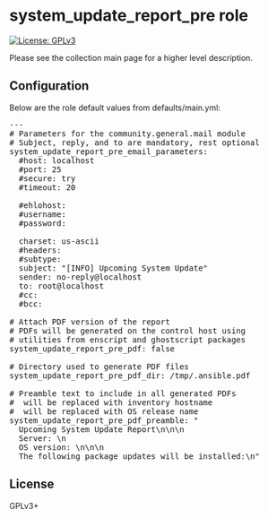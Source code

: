 # system_update_report_pre role

[![License: GPLv3](https://img.shields.io/badge/license-GPLv3-brightgreen.svg)](https://www.gnu.org/licenses/gpl-3.0)

Please see the collection main page for a higher level description.

## Configuration

Below are the role default values from defaults/main.yml:

<pre>
---
# Parameters for the community.general.mail module
# Subject, reply, and to are mandatory, rest optional
system_update_report_pre_email_parameters:
  #host: localhost
  #port: 25
  #secure: try
  #timeout: 20

  #ehlohost:
  #username:
  #password:

  charset: us-ascii
  #headers:
  #subtype:
  subject: "[INFO] Upcoming System Update"
  sender: no-reply@localhost
  to: root@localhost
  #cc:
  #bcc:

# Attach PDF version of the report
# PDFs will be generated on the control host using
# utilities from enscript and ghostscript packages
system_update_report_pre_pdf: false

# Directory used to generate PDF files
system_update_report_pre_pdf_dir: /tmp/.ansible.pdf

# Preamble text to include in all generated PDFs
# <HOST> will be replaced with inventory hostname
# <OSREL> will be replaced with OS release name
system_update_report_pre_pdf_preamble: "
  Upcoming System Update Report\n\n\n
  Server: <HOST>\n
  OS version: <OSREL>\n\n\n
  The following package updates will be installed:\n"
</pre>

## License

GPLv3+
